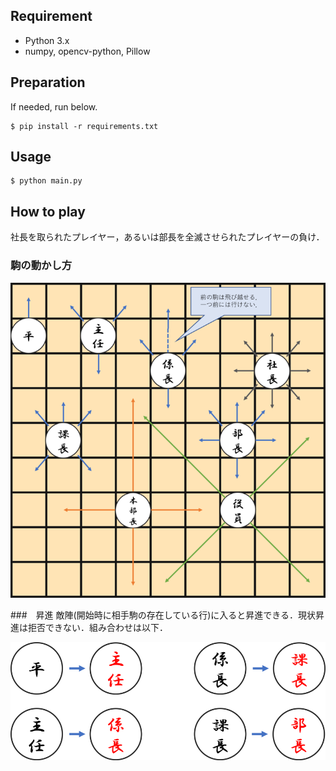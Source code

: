 ## Requirement
- Python 3.x
- numpy, opencv-python, Pillow

## Preparation
If needed, run below.
```
$ pip install -r requirements.txt
```

## Usage
```
$ python main.py
```

## How to play
社長を取られたプレイヤー，あるいは部長を全滅させられたプレイヤーの負け．

### 駒の動かし方
![img](./images/ugokikata.png)

###　昇進
敵陣(開始時に相手駒の存在している行)に入ると昇進できる．現状昇進は拒否できない．組み合わせは以下．

![img](./images/narikata.png)

